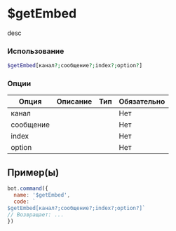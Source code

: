 # $getEmbed
desc
### Использование
```php
$getEmbed[канал?;сообщение?;index?;option?]
```

### Опции

| Опция | Описание | Тип | Обязательно |
|--------|-------------|------|----------|
| канал |  |  | Нет | 
| сообщение |  |  | Нет | 
| index |  |  | Нет |
| option |  |  | Нет |
## Пример(ы)

```javascript
bot.command({
  name: '$getEmbed',
  code: `
$getEmbed[канал?;сообщение?;index?;option?]`
// Возвращает: ...
})
```
